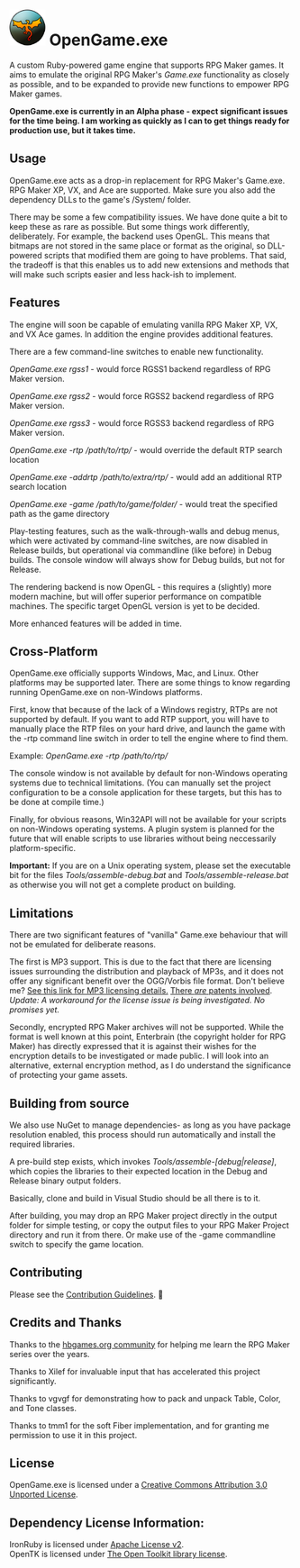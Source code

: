 # ![logo](Tools/logo.png) OpenGame.exe
A custom Ruby-powered game engine that supports RPG Maker games.  It aims to emulate the original 
RPG Maker's *Game.exe* functionality as closely as possible, and to be expanded to provide new 
functions to empower RPG Maker games.

**OpenGame.exe is currently in an Alpha phase - expect significant issues for the time being. I 
am working as quickly as I can to get things ready for production use, but it takes time.**


Usage
-----
OpenGame.exe acts as a drop-in replacement for RPG Maker's Game.exe. RPG Maker XP, VX, and Ace are 
supported.  Make sure you also add the dependency DLLs to the game's /System/ folder.

There may be some a few compatibility issues.  We have done quite a bit to keep these as rare as
possible.  But some things work differently, deliberately.  For example, the backend uses OpenGL.
This means that bitmaps are not stored in the same place or format as the original, so DLL-powered
scripts that modified them are going to have problems.  That said, the tradeoff is that this
enables us to add new extensions and methods that will make such scripts easier and less hack-ish
to implement.


Features
--------
The engine will soon be capable of emulating vanilla RPG Maker XP, VX, and VX Ace games. In 
addition the engine provides additional features.

There are a few command-line switches to enable new functionality.

*OpenGame.exe rgss1* - would force RGSS1 backend regardless of RPG Maker version.

*OpenGame.exe rgss2* - would force RGSS2 backend regardless of RPG Maker version.

*OpenGame.exe rgss3* - would force RGSS3 backend regardless of RPG Maker version.

*OpenGame.exe -rtp /path/to/rtp/* - would override the default RTP search location

*OpenGame.exe -addrtp /path/to/extra/rtp/* - would add an additional RTP search location

*OpenGame.exe -game /path/to/game/folder/* - would treat the specified path as the game directory


Play-testing features, such as the walk-through-walls and debug menus, which were activated by
command-line switches, are now disabled in Release builds, but operational via commandline (like 
before) in Debug builds.  The console window will always show for Debug builds, but not for Release.

The rendering backend is now OpenGL - this requires a (slightly) more modern machine, but will 
offer superior performance on compatible machines.  The specific target OpenGL version is yet to 
be decided.

More enhanced features will be added in time.


Cross-Platform
--------------
OpenGame.exe officially supports Windows, Mac, and Linux.  Other platforms may be supported later.
There are some things to know regarding running OpenGame.exe on non-Windows platforms.

First, know that because of the lack of a Windows registry, RTPs are not supported by default.
If you want to add RTP support, you will have to manually place the RTP files on your hard drive,
and launch the game with the -rtp command line switch in order to tell the engine where to find
them.

Example: *OpenGame.exe -rtp /path/to/rtp/*

The console window is not available by default for non-Windows operating systems due to technical
limitations. (You can manually set the project configuration to be a console application for these
targets, but this has to be done at compile time.)

Finally, for obvious reasons, Win32API will not be available for your scripts on non-Windows
operating systems.  A plugin system is planned for the future that will enable scripts to use
libraries without being neccessarily platform-specific.

**Important:** If you are on a Unix operating system, please set the executable bit for the files
*Tools/assemble-debug.bat* and *Tools/assemble-release.bat* as otherwise you will not get a 
complete product on building.


Limitations
-----------
There are two significant features of "vanilla" Game.exe behaviour that will not be emulated for
deliberate reasons.

The first is MP3 support.  This is due to the fact that there are licensing issues surrounding
the distribution and playback of MP3s, and it does not offer any significant benefit over the
OGG/Vorbis file format. Don't believe me? 
[See this link for MP3 licensing details.](http://mp3licensing.com/royalty/software.html)
[There *are* patents involved](http://mp3licensing.com/patents/index.html).
*Update: A workaround for the license issue is being investigated. No promises yet.*

Secondly, encrypted RPG Maker archives will not be supported.  While the format is well known 
at this point, Enterbrain (the copyright holder for RPG Maker) has directly expressed that it is 
against their wishes for the encryption details to be investigated or made public. I will look 
into an alternative, external encryption method, as I do understand the significance of protecting
your game assets.


Building from source
--------------------
We also use NuGet to manage dependencies- as long as you have package resolution enabled, 
this process should run automatically and install the required libraries.

A pre-build step exists, which invokes *Tools/assemble-[debug|release]*, which copies the libraries
to their expected location in the Debug and Release binary output folders.

Basically, clone and build in Visual Studio should be all there is to it.

After building, you may drop an RPG Maker project directly in the output folder for
simple testing, or copy the output files to your RPG Maker Project directory and run it from there.
Or make use of the -game commandline switch to specify the game location.


Contributing
------------
Please see the [Contribution Guidelines](CONTRIBUTING.MD). :eyes:


Credits and Thanks
------------------
Thanks to the [hbgames.org community](http://www.hbgames.org/) for helping me learn the RPG Maker 
series over the years.  

Thanks to Xilef for invaluable input that has accelerated this project significantly.

Thanks to vgvgf for demonstrating how to pack and unpack Table, Color, and Tone classes.  

Thanks to tmm1 for the soft Fiber implementation, and for granting me permission to use it in this
project.


License
-------
OpenGame.exe is licensed under a 
[Creative Commons Attribution 3.0 Unported License](http://creativecommons.org/licenses/by/3.0/).


Dependency License Information:
-------------------------------

IronRuby is licensed under [Apache License v2](http://www.apache.org/licenses/LICENSE-2.0).  
OpenTK is licensed under [The Open Toolkit library license](http://www.opentk.com/project/license).
